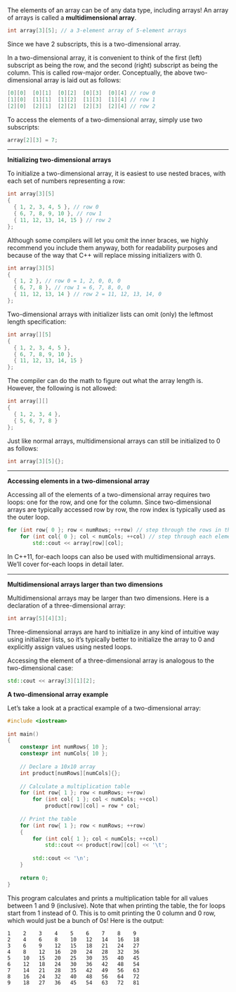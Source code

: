 The elements of an array can be of any data type, including arrays! An array of arrays is called a **multidimensional array**.

```c++
int array[3][5]; // a 3-element array of 5-element arrays
```

Since we have 2 subscripts, this is a two-dimensional array.

In a two-dimensional array, it is convenient to think of the first (left) subscript as being the row, and the second (right) subscript as being the column. This is called row-major order. Conceptually, the above two-dimensional array is laid out as follows:

```c++
[0][0]  [0][1]  [0][2]  [0][3]  [0][4] // row 0
[1][0]  [1][1]  [1][2]  [1][3]  [1][4] // row 1
[2][0]  [2][1]  [2][2]  [2][3]  [2][4] // row 2
```
To access the elements of a two-dimensional array, simply use two subscripts:

```c++
array[2][3] = 7;
```

---

**Initializing two-dimensional arrays**

To initialize a two-dimensional array, it is easiest to use nested braces, with each set of numbers representing a row:

```c++
int array[3][5]
{
  { 1, 2, 3, 4, 5 }, // row 0
  { 6, 7, 8, 9, 10 }, // row 1
  { 11, 12, 13, 14, 15 } // row 2
};
```

Although some compilers will let you omit the inner braces, we highly recommend you include them anyway, both for readability purposes and because of the way that C++ will replace missing initializers with 0.

```c++
int array[3][5]
{
  { 1, 2 }, // row 0 = 1, 2, 0, 0, 0
  { 6, 7, 8 }, // row 1 = 6, 7, 8, 0, 0
  { 11, 12, 13, 14 } // row 2 = 11, 12, 13, 14, 0
};
```


Two-dimensional arrays with initializer lists can omit (only) the leftmost length specification:

```c++
int array[][5]
{
  { 1, 2, 3, 4, 5 },
  { 6, 7, 8, 9, 10 },
  { 11, 12, 13, 14, 15 }
};
```

The compiler can do the math to figure out what the array length is. However, the following is not allowed:

```c++
int array[][] 
{
  { 1, 2, 3, 4 },
  { 5, 6, 7, 8 }
};
```

Just like normal arrays, multidimensional arrays can still be initialized to 0 as follows:

```c++
int array[3][5]{};
```

---

**Accessing elements in a two-dimensional array**

Accessing all of the elements of a two-dimensional array requires two loops: one for the row, and one for the column. Since two-dimensional arrays are typically accessed row by row, the row index is typically used as the outer loop.

```c++
for (int row{ 0 }; row < numRows; ++row) // step through the rows in the array
    for (int col{ 0 }; col < numCols; ++col) // step through each element in the row
        std::cout << array[row][col];
```

In C++11, for-each loops can also be used with multidimensional arrays. We’ll cover for-each loops in detail later.

---

**Multidimensional arrays larger than two dimensions**

Multidimensional arrays may be larger than two dimensions. Here is a declaration of a three-dimensional array:

```c++
int array[5][4][3];
```

Three-dimensional arrays are hard to initialize in any kind of intuitive way using initializer lists, so it’s typically better to initialize the array to 0 and explicitly assign values using nested loops.

Accessing the element of a three-dimensional array is analogous to the two-dimensional case:

```c++
std::cout << array[3][1][2];
```

**A two-dimensional array example**

Let’s take a look at a practical example of a two-dimensional array:

```c++
#include <iostream>
 
int main()
{
    constexpr int numRows{ 10 };
    constexpr int numCols{ 10 };
 
    // Declare a 10x10 array
    int product[numRows][numCols]{};
 
    // Calculate a multiplication table
    for (int row{ 1 }; row < numRows; ++row)
        for (int col{ 1 }; col < numCols; ++col)
            product[row][col] = row * col;
 
    // Print the table
    for (int row{ 1 }; row < numRows; ++row)
    {
        for (int col{ 1 }; col < numCols; ++col)
            std::cout << product[row][col] << '\t';
 
        std::cout << '\n';
    }
 
    return 0;
}
```

This program calculates and prints a multiplication table for all values between 1 and 9 (inclusive). Note that when printing the table, the for loops start from 1 instead of 0. This is to omit printing the 0 column and 0 row, which would just be a bunch of 0s! Here is the output:

```
1    2    3    4    5    6    7    8    9
2    4    6    8    10   12   14   16   18
3    6    9    12   15   18   21   24   27
4    8    12   16   20   24   28   32   36
5    10   15   20   25   30   35   40   45
6    12   18   24   30   36   42   48   54
7    14   21   28   35   42   49   56   63
8    16   24   32   40   48   56   64   72
9    18   27   36   45   54   63   72   81
```